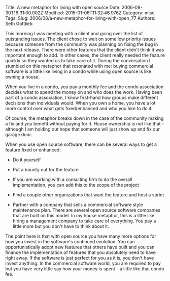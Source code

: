 Title: A new metaphor for living with open source
Date: 2006-08-30T16:31:00.002Z
Modified: 2015-01-06T11:32:46.976Z
Category: misc
Tags: 
Slug: 2006/08/a-new-metaphor-for-living-with-open_77
Authors: Seth Gottlieb

This morning I was meeting with a client and going over the list of outstanding issues.  The client chose to wait on some low priority issues because someone from the community was planning on fixing the bug in the next release.  There were other features that the client didn't think it was important enough to add.   In other cases, the client really needed the feature quickly so they wanted us to take care of it.  During the conversation I stumbled on this metaphor that resonated with me: buying commercial software is a little like living in a condo while using open source is like owning a house.  
  
When you live in a condo, you pay a monthly fee and the condo association decides what to spend the money on and who does the work.  Having been part of a condo association, I know first-hand how groups make different decisions than individuals would.  When you own a home, you have a lot more control over what gets fixed/enhanced and who you hire to do it.  
  
Of course, the metaphor breaks down in the case of the community making a fix and you benefit without paying for it.  House ownership is not like that - although I am holding out hope that someone will just show up and fix our garage door.    
  
When you use open source software, there can be several ways to get a feature fixed or enhanced:  

*   Do it yourself  
    
*   Put a bounty out for the feature
*   If you are working with a consulting firm to do the overall implementation, you can add this to the scope of the project
*   Find a couple other organizations that want the feature and host a sprint
*   Partner with a company that sells a commercial software style maintenance plan. There are several open source software companies that are built on this model. In my house metaphor, this is a little like hiring a management company to take care of everything. You pay a little more but you don't have to think about it.  
    

The point here is that with open source you have many more options for how you invest in the software's continued evolution.   You can opportunistically adopt new features that others have built and you can finance the implementation of features that you absolutely need to have right away.  If the software is just perfect for you as it is, you don't have invest anything.   In the commercial software world, you are required to pay but you have very little say how your money is spent - a little like that condo fee.
